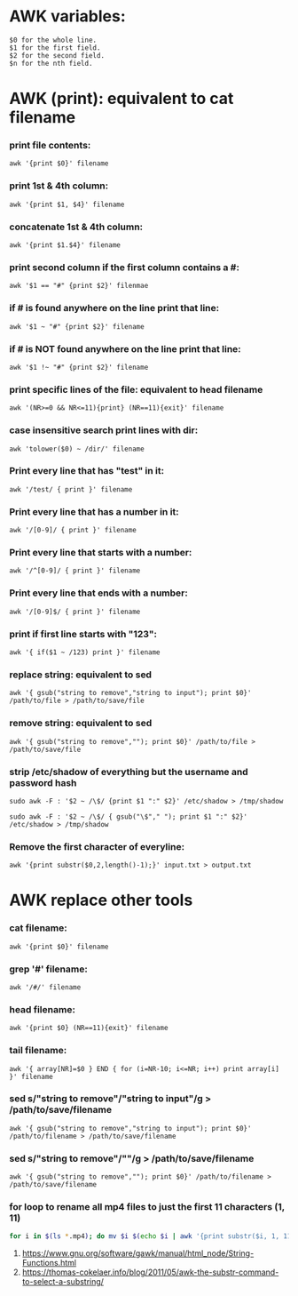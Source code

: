 # AWK variables:
```
$0 for the whole line.
$1 for the first field.
$2 for the second field.
$n for the nth field.
```

# AWK (print): equivalent to cat filename
### print file contents:
```
awk '{print $0}' filename
```

### print 1st & 4th column:
```
awk '{print $1, $4}' filename
```

### concatenate 1st & 4th column:
```
awk '{print $1.$4}' filename
```

### print second column if the first column contains a #:
```
awk '$1 == "#" {print $2}' filenmae
```

### if # is found anywhere on the line print that line:
```
awk '$1 ~ "#" {print $2}' filename
```

### if # is NOT found anywhere on the line print that line:
```
awk '$1 !~ "#" {print $2}' filename
```

### print specific lines of the file: equivalent to head filename
```
awk '(NR>=0 && NR<=11){print} (NR==11){exit}' filename
```

### case insensitive search print lines with dir:
```
awk 'tolower($0) ~ /dir/' filename
```

### Print every line that has "test" in it:
```
awk '/test/ { print }' filename
```

### Print every line that has a number in it:
```
awk '/[0-9]/ { print }' filename
```

### Print every line that starts with a number:
```
awk '/^[0-9]/ { print }' filename
```

### Print every line that ends with a number:
```
awk '/[0-9]$/ { print }' filename
```

### print if first line starts with "123":
```
awk '{ if($1 ~ /123) print }' filename
```

### replace string: equivalent to sed
```
awk '{ gsub("string to remove","string to input"); print $0}' /path/to/file > /path/to/save/file
```

### remove string: equivalent to sed
```
awk '{ gsub("string to remove",""); print $0}' /path/to/file > /path/to/save/file
```


### strip /etc/shadow of everything but the username and password hash
```
sudo awk -F : '$2 ~ /\$/ {print $1 ":" $2}' /etc/shadow > /tmp/shadow

sudo awk -F : '$2 ~ /\$/ { gsub("\$"," "); print $1 ":" $2}' /etc/shadow > /tmp/shadow
```



### Remove the first character of everyline: 
```
awk '{print substr($0,2,length()-1);}' input.txt > output.txt
```



# AWK replace other tools

### cat filename:
```
awk '{print $0}' filename
```

### grep '#' filename:
```
awk '/#/' filename
```

### head filename:
```
awk '{print $0} (NR==11){exit}' filename 
```

### tail filename:
```
awk '{ array[NR]=$0 } END { for (i=NR-10; i<=NR; i++) print array[i] }' filename 
```

### sed s/"string to remove"/"string to input"/g > /path/to/save/filename
```
awk '{ gsub("string to remove","string to input"); print $0}' /path/to/filename > /path/to/save/filename
```

### sed s/"string to remove"/""/g > /path/to/save/filename
```
awk '{ gsub("string to remove",""); print $0}' /path/to/filename > /path/to/save/filename
```

### for loop to rename all mp4 files to just the first 11 characters (1, 11) 
```bash
for i in $(ls *.mp4); do mv $i $(echo $i | awk '{print substr($i, 1, 11)}').mp4 ; done
```
1. https://www.gnu.org/software/gawk/manual/html_node/String-Functions.html
2. https://thomas-cokelaer.info/blog/2011/05/awk-the-substr-command-to-select-a-substring/
